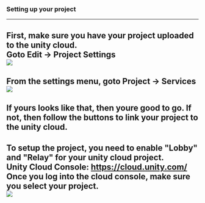 <!-- TABLE OF CONTENTS -->
### Setting up your project
---
First, make sure you have your project uploaded to the unity cloud.<br/>
Goto Edit -> Project Settings<br/>
<img src="https://i.imgur.com/n3XFZoq.png"/><br/>
---
From the settings menu, goto Project -> Services<br/>
<img src="https://i.imgur.com/6Kj8jC2.png"/><br/>
---
If yours looks like that, then youre good to go. If not, then follow the buttons to link your project to the unity cloud.
---
To setup the project, you need to enable "Lobby" and "Relay" for your unity cloud project.<br/>
Unity Cloud Console: <a href="https://cloud.unity.com/">https://cloud.unity.com/</a><br/>
Once you log into the cloud console, make sure you select your project.<br/>
<img src="https://i.imgur.com/Odjiykg.png"/>
---
